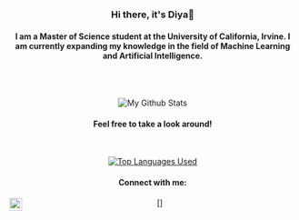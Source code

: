 <div align="center">
  <h3>Hi there, it's Diya👋</h3>
  <h4>I am a Master of Science student at the University of California, Irvine. I am currently expanding my knowledge in the field of Machine Learning and Artificial Intelligence.</h4>
</div>
<br>

<br>
<p align="center">
  <img alt="My Github Stats" src="https://github-readme-stats.vercel.app/api?username=DiyadotSaha&show_icons=true&hide_border=true&hide=stars,prs,issues&count_private=true&rank_icon=github&theme=transparent">
</p>
<div align="center">
  <h4>Feel free to take a look around!</h4>
</div>
<br>

<p align="center">
  <a href="https://github.com/anuraghazra/github-readme-stats">
    <img alt="Top Languages Used" src="https://github-readme-stats.vercel.app/api/top-langs/?username=DiyadotSaha&theme=transparent&layout=pie&hide_border=true&hide=jupiter%20notebook">
  </a>
</p>

<div align="center">
  <h4>Connect with me: </h4>
  [<a href="https://www.linkedin.com/in/diya-saha/" target="_blank"><img align="left" alt="LinkedIn" width="22px" src="https://image.flaticon.com/icons/png/512/174/174857.png"/></a>]
</div>







<!--
**DiyadotSaha/DiyadotSaha** is a ✨ _special_ ✨ repository because its `README.md` (this file) appears on your GitHub profile.
Here are some ideas to get you started:
Streak: [![GitHub Streak](https://streak-stats.demolab.com/?user=DiyadotSaha&theme=transparent&hide_longest_streak=true&hide_total_contributions=true)](https://git.io/streak-stats)

- 🔭 I’m currently working on ...
- 🌱 I’m currently learning ...
- 👯 I’m looking to collaborate on ...
- 🤔 I’m looking for help with ...
- 💬 Ask me about ...
- 📫 How to reach me: ...
- 😄 Pronouns: ...
- ⚡ Fun fact: ...
-->
